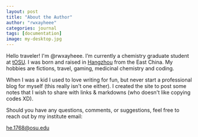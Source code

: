 ```yaml
---
layout: post
title: "About the Author"
author: "rwxayheee"
categories: journal
tags: [documentation]
image: my-desktop.jpg
---
```


Hello traveler! I'm @rwxayheee. I’m currently a chemistry graduate student at [tOSU](https://chemistry.osu.edu/). I was born and raised in [Hangzhou](https://en.wikipedia.org/wiki/Hangzhou) from the East China. My hobbies are fictions, travel, gaming, medicinal chemistry and coding. 

When I was a kid I used to love writing for fun, but never start a professional blog for myself (this really isn't one either). I created the site to post some notes that I wish to share with links & markdowns (who doesn't like copying codes XD). 

Should you have any questions, comments, or suggestions, feel free to reach out by my institute email: 

he.1768@osu.edu
